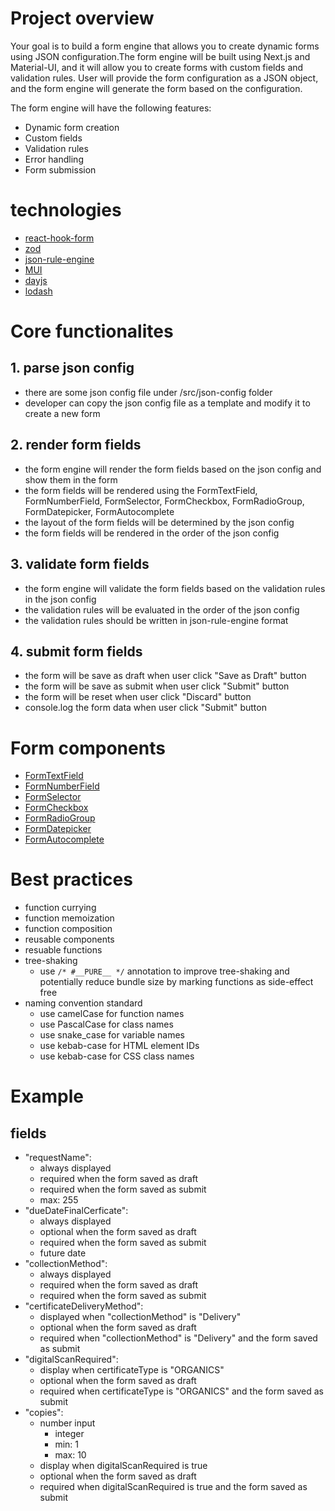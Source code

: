 # Project overview
Your goal is to build a form engine that allows you to create dynamic forms using JSON configuration.The form engine will be built using Next.js and Material-UI, and it will allow you to create forms with custom fields and validation rules. User will provide the form configuration as a JSON object, and the form engine will generate the form based on the configuration.

The form engine will have the following features:
- Dynamic form creation
- Custom fields
- Validation rules
- Error handling
- Form submission

# technologies
- [react-hook-form](https://react-hook-form.com/)
- [zod](https://zod.dev/)
- [json-rule-engine](https://github.com/cachecontrol/json-rules-engine) 
- [MUI](https://mui.com/)
- [dayjs](https://day.js.org/)
- [lodash](https://lodash.com/)


# Core functionalites
## 1. parse json config
- there are some json config file under /src/json-config folder
- developer can copy the json config file as a template and modify it to create a new form

## 2. render form fields
- the form engine will render the form fields based on the json config and show them in the form
- the form fields will be rendered using the FormTextField, FormNumberField, FormSelector, FormCheckbox, FormRadioGroup, FormDatepicker, FormAutocomplete
- the layout of the form fields will be determined by the json config
- the form fields will be rendered in the order of the json config

## 3. validate form fields
- the form engine will validate the form fields based on the validation rules in the json config
- the validation rules will be evaluated in the order of the json config
- the validation rules should be written in json-rule-engine format

## 4. submit form fields
- the form will be save as draft when user click "Save as Draft" button
- the form will be save as submit when user click "Submit" button
- the form will be reset when user click "Discard" button
- console.log the form data when user click "Submit" button


# Form components
- [FormTextField](/components/form/textfield)
- [FormNumberField](/components/form/numberfield)
- [FormSelector](/components/form/selector)
- [FormCheckbox](/components/form/checkbox)
- [FormRadioGroup](/components/form/radiogroup)
- [FormDatepicker](/components/form/datepicker)
- [FormAutocomplete](/components/form/autocomplete)

# Best practices
 - function currying
 - function memoization
 - function composition
 - reusable components
 - resuable functions
 - tree-shaking
   - use `/* #__PURE__ */` annotation to improve tree-shaking and potentially reduce bundle size by marking functions as side-effect free
 - naming convention standard
   - use camelCase for function names
   - use PascalCase for class names
   - use snake_case for variable names
   - use kebab-case for HTML element IDs
   - use kebab-case for CSS class names


# Example

## fields
 - "requestName": 
    - always displayed
    - required when the form saved as draft
    - required when the form saved as submit
    - max: 255
 - "dueDateFinalCerficate": 
    - always displayed
    - optional when the form saved as draft
    - required when the form saved as submit
    - future date
 - "collectionMethod": 
    - always displayed
    - required when the form saved as draft
    - required when the form saved as submit
 - "certificateDeliveryMethod":
    - displayed when "collectionMethod" is "Delivery"
    - optional when the form saved as draft
    - required when "collectionMethod" is "Delivery" and the form saved as submit
- "digitalScanRequired":
    - display when certificateType is "ORGANICS"
    - optional when the form saved as draft
    - required when certificateType is "ORGANICS" and the form saved as submit
- "copies":
    - number input
        - integer
        - min: 1
        - max: 10
    - display when digitalScanRequired is true
    - optional when the form saved as draft
    - required when digitalScanRequired is true and the form saved as submit

